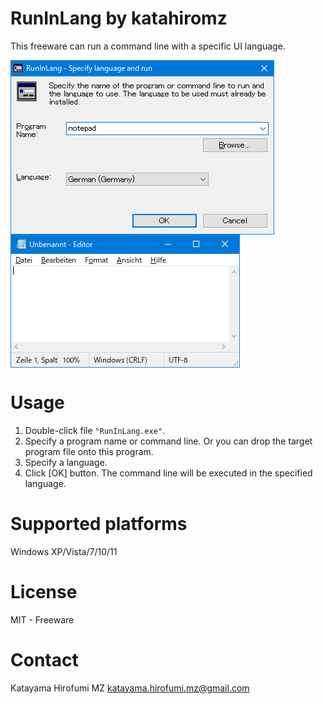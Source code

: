 # RunInLang by katahiromz

This freeware can run a command line with a specific UI language.

<img src="images/screenshot2.png" alt="" align="center" />

<img src="images/notepad2.png" alt="" align="center" />

# Usage

1. Double-click file `"RunInLang.exe"`.
2. Specify a program name or command line. Or you can drop the target program file onto this program.
3. Specify a language.
4. Click [OK] button. The command line will be executed in the specified language.

# Supported platforms

Windows XP/Vista/7/10/11

# License

MIT - Freeware

# Contact

Katayama Hirofumi MZ
katayama.hirofumi.mz@gmail.com
